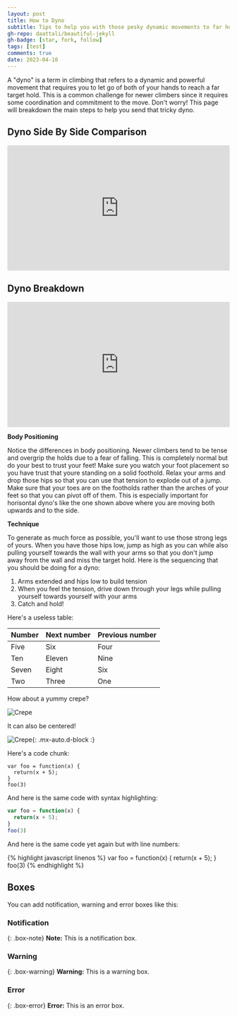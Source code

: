 ```yaml
---
layout: post
title: How to Dyno
subtitle: Tips to help you with those pesky dynamic movements to far holds
gh-repo: daattali/beautiful-jekyll
gh-badge: [star, fork, follow]
tags: [test]
comments: true
date: 2023-04-10
---
```


A "dyno" is a term in climbing that refers to a dynamic and powerful movement that requires you to let go of both of your hands to reach a far target hold. This is a common challenge for newer climbers since it requires some coordination and commitment to the move. Don't worry! This page will breakdown the main steps to help you send that tricky dyno.

## Dyno Side By Side Comparison
<div style="position:relative;height:0;padding:56.25% 0 0 0;"><iframe src="https://www.dartfish.tv/Embed?CR=p191109c538461m7985607&VW=640&VH=360&sh=li&aid=accd8f56-2bc5-4737-8a9e-8693ca6b194f&brand=0" style="position:absolute;display:block;width:100%;height:100%;max-width:100%;max-height:100%;left:0;right:0;top:0;bottom:0;margin:auto;" frameborder="0" allowfullscreen muted></iframe></div>

## Dyno Breakdown
<div style="position:relative;height:0;padding:56.25% 0 0 0;"><iframe src="https://www.dartfish.tv/Embed?CR=p191109c538461m7985583&VW=100%&VH=100%&sh=li&aid=accd8f56-2bc5-4737-8a9e-8693ca6b194f" style="position:absolute;display:block;width:100%;height:100%;max-width:100%;max-height:100%;left:0;right:0;top:0;bottom:0;margin:auto;" frameborder="0" allowfullscreen muted></iframe></div>

**Body Positioning** 

Notice the differences in body positioning. Newer climbers tend to be tense and overgrip the holds due to a fear of falling. This is completely normal but do your best to trust your feet! Make sure you watch your foot placement so you have trust that youre standing on a solid foothold. Relax your arms and drop those hips so that you can use that tension to explode out of a jump. Make sure that your toes are on the footholds rather than the arches of your feet so that you can pivot off of them. This is especially important for horisontal dyno's like the one shown above where you are moving both upwards and to the side.

**Technique**

To generate as much force as possible, you'll want to use those strong legs of yours. When you have those hips low, jump as high as you can while also pulling yourself towards the wall with your arms so that you don't jump away from the wall and miss the target hold. Here is the sequencing that you should be doing for a dyno:
1. Arms extended and hips low to build tension 
2. When you feel the tension, drive down through your legs while pulling yourself towards yourself with your arms
3. Catch and hold!


Here's a useless table:

| Number | Next number | Previous number |
| :------ |:--- | :--- |
| Five | Six | Four |
| Ten | Eleven | Nine |
| Seven | Eight | Six |
| Two | Three | One |


How about a yummy crepe?

![Crepe](https://s3-media3.fl.yelpcdn.com/bphoto/cQ1Yoa75m2yUFFbY2xwuqw/348s.jpg)

It can also be centered!

![Crepe](https://s3-media3.fl.yelpcdn.com/bphoto/cQ1Yoa75m2yUFFbY2xwuqw/348s.jpg){: .mx-auto.d-block :}

Here's a code chunk:

~~~
var foo = function(x) {
  return(x + 5);
}
foo(3)
~~~

And here is the same code with syntax highlighting:

```javascript
var foo = function(x) {
  return(x + 5);
}
foo(3)
```

And here is the same code yet again but with line numbers:

{% highlight javascript linenos %}
var foo = function(x) {
  return(x + 5);
}
foo(3)
{% endhighlight %}

## Boxes
You can add notification, warning and error boxes like this:

### Notification

{: .box-note}
**Note:** This is a notification box.

### Warning

{: .box-warning}
**Warning:** This is a warning box.

### Error

{: .box-error}
**Error:** This is an error box.
